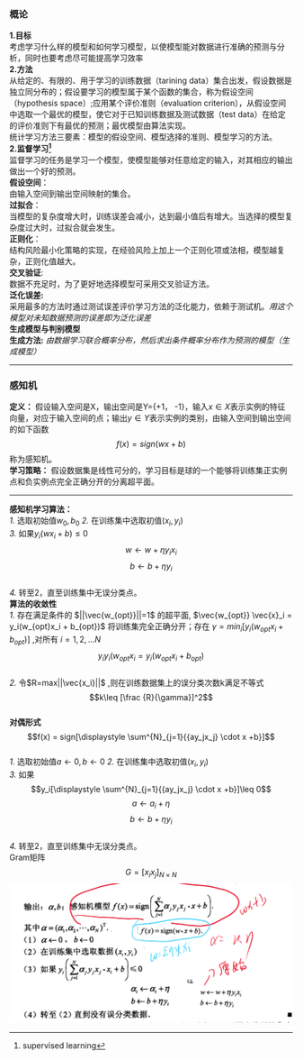### 概论
**1.目标**  
考虑学习什么样的模型和如何学习模型，以使模型能对数据进行准确的预测与分析，同时也要考虑尽可能提高学习效率  
**2.方法**  
从给定的、有限的、用于学习的训练数据（tarining data）集合出发，假设数据是独立同分布的；假设要学习的模型属于某个函数的集合，称为假设空间（hypothesis space）;应用某个评价准则（evaluation criterion），从假设空间中选取一个最优的模型，使它对于已知训练数据及测试数据（test data）在给定的评价准则下有最优的预测；最优模型由算法实现。  
统计学习方法三要素：模型的假设空间、模型选择的准则、模型学习的方法。  
**2.监督学习[^1]**  
监督学习的任务是学习一个模型，使模型能够对任意给定的输入，对其相应的输出做出一个好的预测。  
**假设空间**：  
由输入空间到输出空间映射的集合。  
**过拟合**：  
当模型的复杂度增大时，训练误差会减小，达到最小值后有增大。当选择的模型复杂度过大时，过拟合就会发生。  
**正则化**：  
结构风险最小化策略的实现，在经验风险上加上一个正则化项或法相，模型越复杂，正则化值越大。  
**交叉验证**:  
数据不充足时，为了更好地选择模型可采用交叉验证方法。  
**泛化误差:**  
采用最多的方法时通过测试误差评价学习方法的泛化能力，依赖于测试机。_用这个模型对未知数据预测的误差即为泛化误差_  
**生成模型与判别模型**  
__生成方法:__ _由数据学习联合概率分布，然后求出条件概率分布作为预测的模型（生成模型）_
___
### 感知机
__定义：__ 假设输入空间是X，输出空间是Y={+1， -1}，输入$x \in X$表示实例的特征向量，对应于输入空间的点；输出$y \in Y$表示实例的类别，由输入空间到输出空间的如下函数$$f(x)=sign(wx+b)$$称为感知机。  
__学习策略：__ 假设数据集是线性可分的，学习目标是球的一个能够将训练集正实例点和负实例点完全正确分开的分离超平面。
___  
__感知机学习算法：__  
*1.* 选取初始值$w_0, b_0$ 
*2.* 在训练集中选取初值$(x_i,y_i)$  
*3.* 如果$y_i(wx_i+b) \leq 0$  $$w \leftarrow w+ \eta y_ix_i$$  $$b \leftarrow b+ \eta y_i$$  
*4.* 转至2，直至训练集中无误分类点。  
__算法的收敛性__  
*1.* 存在满足条件的 $||\vec{w_{opt}}||=1$ 的超平面,
$\vec{w_{opt}} \vec{x}_i = y_i(w_{opt}x_i + b_{opt})$
将训练集完全正确分开；存在
$\gamma = min_i [ y_i(w_{opt}x_i + b_{opt})]$
,对所有
$i=1,2,...N$  
$$y_iy_i(w_{opt}x_i = y_i(w_{opt}x_i + b_{opt})$$  
*2.* 令$R=max||\vec{x_i}||$ ,则在训练数据集上的误分类次数k满足不等式$$k\leq [\frac {R}{\gamma}]^2$$   
__对偶形式__   
$$f(x) = sign[\displaystyle \sum^{N}_{j=1}{{ay_jx_j} \cdot x +b}]$$  
*1.* 选取初始值$a \leftarrow 0,b\leftarrow 0$ 
*2.* 在训练集中选取初值$(x_i,y_i)$   
*3.* 如果$$y_i[\displaystyle \sum^{N}_{j=1}{{ay_jx_j} \cdot x +b}]\leq 0$$  $$a \leftarrow a_i+ \eta $$  $$b \leftarrow b+ \eta y_i$$   
*4.* 转至2，直至训练集中无误分类点。  
Gram矩阵$$G=[x_ix_j]_{N\times N}$$
![RUNOOB 图标](基础\机器学习\感知机对偶形式.png)
[^1]:supervised learning 

